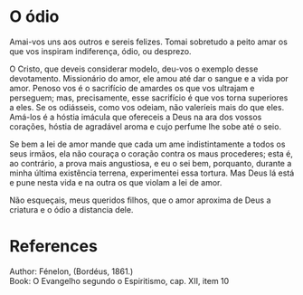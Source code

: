 # O ódio

Amai-vos uns aos outros e sereis felizes. Tomai sobretudo a peito amar os que vos inspiram indiferença, ódio, ou desprezo.

O Cristo, que deveis considerar modelo, deu-vos o exemplo desse devotamento. Missionário do amor, ele amou até dar o sangue e a vida por amor. Penoso vos é o sacrifício de amardes os que vos ultrajam e perseguem; mas, precisamente, esse sacrifício é que vos torna superiores a eles. Se os odiásseis, como vos odeiam, não valeríeis mais do que eles. Amá-los é a hóstia imácula que ofereceis a Deus na ara dos vossos corações, hóstia de agradável aroma e cujo perfume lhe sobe até o seio.

Se bem a lei de amor mande que cada um ame indistintamente a todos os seus irmãos, ela não couraça o coração contra os maus procederes; esta é, ao contrário, a prova mais angustiosa, e eu o sei bem, porquanto, durante a minha última existência terrena, experimentei essa tortura. Mas Deus lá está e pune nesta vida e na outra os que violam a lei de amor.

Não esqueçais, meus queridos filhos, que o amor aproxima de Deus a criatura e o ódio a distancia dele. 

# References
Author: Fénelon, (Bordéus, 1861.)  
Book: O Evangelho segundo o Espiritismo, cap. XII, item 10  
